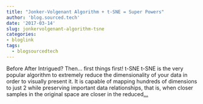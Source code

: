 ```yaml
---
title: "Jonker-Volgenant Algorithm + t-SNE = Super Powers"
author: 'blog.sourced.tech'
date: '2017-03-14'
slug: jonkervolgenant-algorithm-tsne
categories:
- bloglink
tags:
  - blogsourcedtech
---
```


Before After Intrigued? Then... first things first! t-SNE t-SNE is the very popular algorithm to extremely reduce the dimensionality of your data in order to visually present it. It is capable of mapping hundreds of dimensions to just 2 while preserving important data relationships, that is, when closer samples in the original space are closer in the reduced[... <i class="fas fa-external-link-alt"></i>](https://blog.sourced.tech//blog.sourced.tech/post/lapjv/)


